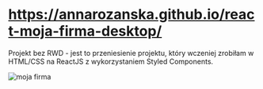 # https://annarozanska.github.io/react-moja-firma-desktop/

Projekt bez RWD - jest to przeniesienie projektu, który wczeniej zrobiłam w HTML/CSS na ReactJS z wykorzystaniem Styled Components.

![moja firma](https://user-images.githubusercontent.com/101977180/202865885-d501b28c-32a5-439e-adc7-fac359dbd107.png)
